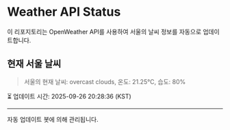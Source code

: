 
# Weather API Status

이 리포지토리는 OpenWeather API를 사용하여 서울의 날씨 정보를 자동으로 업데이트합니다.

## 현재 서울 날씨
> 서울의 현재 날씨: overcast clouds, 온도: 21.25°C, 습도: 80%

⏳ 업데이트 시간: 2025-09-26 20:28:36 (KST)

---
자동 업데이트 봇에 의해 관리됩니다.
